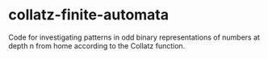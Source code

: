 # collatz-finite-automata
Code for investigating patterns in odd binary representations of numbers at depth n from home according to the Collatz function.
